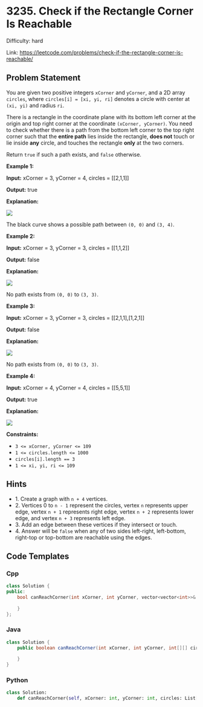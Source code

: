 # 3235. Check if the Rectangle Corner Is Reachable

Difficulty: hard

Link: https://leetcode.com/problems/check-if-the-rectangle-corner-is-reachable/

## Problem Statement

You are given two positive integers `xCorner` and `yCorner`, and a 2D array `circles`, where `circles[i] = [xi, yi, ri]` denotes a circle with center at `(xi, yi)` and radius `ri`.

There is a rectangle in the coordinate plane with its bottom left corner at the origin and top right corner at the coordinate `(xCorner, yCorner)`. You need to check whether there is a path from the bottom left corner to the top right corner such that the **entire path** lies inside the rectangle, **does not** touch or lie inside **any** circle, and touches the rectangle **only** at the two corners.

Return `true` if such a path exists, and `false` otherwise.

**Example 1:**

**Input:** xCorner \= 3, yCorner \= 4, circles \= \[\[2,1,1]]

**Output:** true

**Explanation:**

![](https://assets.leetcode.com/uploads/2024/05/18/example2circle1.png)

The black curve shows a possible path between `(0, 0)` and `(3, 4)`.

**Example 2:**

**Input:** xCorner \= 3, yCorner \= 3, circles \= \[\[1,1,2]]

**Output:** false

**Explanation:**

![](https://assets.leetcode.com/uploads/2024/05/18/example1circle.png)

No path exists from `(0, 0)` to `(3, 3)`.

**Example 3:**

**Input:** xCorner \= 3, yCorner \= 3, circles \= \[\[2,1,1],\[1,2,1]]

**Output:** false

**Explanation:**

![](https://assets.leetcode.com/uploads/2024/05/18/example0circle.png)

No path exists from `(0, 0)` to `(3, 3)`.

**Example 4:**

**Input:** xCorner \= 4, yCorner \= 4, circles \= \[\[5,5,1]]

**Output:** true

**Explanation:**

![](https://assets.leetcode.com/uploads/2024/08/04/rectangles.png)

**Constraints:**

* `3 <= xCorner, yCorner <= 109`
* `1 <= circles.length <= 1000`
* `circles[i].length == 3`
* `1 <= xi, yi, ri <= 109`

## Hints

- 1\. Create a graph with `n + 4` vertices.
- 2\. Vertices 0 to `n - 1` represent the circles, vertex `n` represents upper edge, vertex `n + 1` represents right edge, vertex `n + 2` represents lower edge, and vertex `n + 3` represents left edge.
- 3\. Add an edge between these vertices if they intersect or touch.
- 4\. Answer will be `false` when any of two sides left\-right, left\-bottom, right\-top or top\-bottom are reachable using the edges.

## Code Templates

### Cpp
```cpp
class Solution {
public:
    bool canReachCorner(int xCorner, int yCorner, vector<vector<int>>& circles) {
        
    }
};
```

### Java
```java
class Solution {
    public boolean canReachCorner(int xCorner, int yCorner, int[][] circles) {
        
    }
}
```

### Python
```python
class Solution:
    def canReachCorner(self, xCorner: int, yCorner: int, circles: List[List[int]]) -> bool:
        
```

